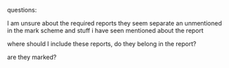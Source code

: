 questions:

I am unsure about the required reports they seem separate an unmentioned in the mark scheme and stuff i have seen mentioned about the report

where should I include these reports, do they belong in the report?

are they marked? 